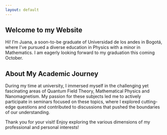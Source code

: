 ```yaml
---
layout: default
---
```


## Welcome to my Website

<!-- <img class="profile-picture" src="sherlock.jpg"> -->
Hi! I’m Juana, a soon-to-be graduate of Universidad de los andes in Bogotá, where I've pursued a diverse education in Physics with a minor in Mathematics. I am eagerly looking forward to my graduation this coming October.

## About My Academic Journey

During my time at university, I immersed myself in the challenging yet fascinating areas of Quantum Field Theory, Mathematical Physics and Nanomagnetism. My passion for these subjects led me to actively participate in seminars focused on these topics, where I explored cutting-edge questions and contributed to discussions that pushed the boundaries of our understanding.



Thank you for your visit! Enjoy exploring the various dimensions of my professional and personal interests!
